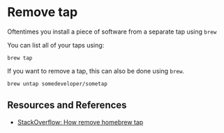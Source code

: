 # Remove tap

Oftentimes you install a piece of software from a separate tap using `brew`

You can list all of your taps using:

`brew tap`

If you want to remove a tap, this can also be done using `brew`.

`brew untap somedeveloper/sometap`

## Resources and References

- [StackOverflow: How remove homebrew tap](https://stackoverflow.com/questions/68112422/how-remove-homebrew-tap)

